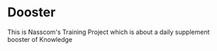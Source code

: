 # Dooster
This is Nasscom's Training Project which is about a daily supplement booster of Knowledge
